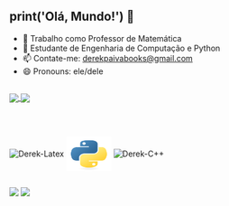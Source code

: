 ## print('Olá, Mundo!') 👋

- 🔭 Trabalho como Professor de Matemática
- 🌱 Estudante de Engenharia de Computação e Python
- 📫 Contate-me: derekpaivabooks@gmail.com
- 😄 Pronouns: ele/dele

##

<a href="https://github.com/derekpaiva/github-readme-stats">
  <img align="center" src="https://github-readme-stats.vercel.app/api?username=derekpaiva&show_icons=true" />
</a>
<a href="https://github.com/derekpaiva/convoychat">
  <img align="center" src="https://github-readme-stats.vercel.app/api/top-langs/?username=derekpaiva&layout=compact" />
</a>

##
  
<div style="display: inline_block"><br>
  
  <img align="center" alt="Derek-Latex" height="60" width="80" 
src="https://cdn.jsdelivr.net/gh/devicons/devicon/icons/latex/latex-original.svg" />
  <img align="center" alt="Derek-Python" height="60" width="80" src="https://raw.githubusercontent.com/devicons/devicon/master/icons/python/python-original.svg">
  <img align="center" alt="Derek-C++" height="60" width="80"
src="https://cdn.jsdelivr.net/gh/devicons/devicon/icons/cplusplus/cplusplus-original.svg" />
          
</div>

##

  <div> 

  <a href="https://instagram.com/slaybaphomet" target="_blank"><img src="https://img.shields.io/badge/-Instagram-%23E4405F?style=for-the-badge&logo=instagram&logoColor=white" target="_blank"></a>
  <a href="https://www.linkedin.com/in/derek-paiva" target="_blank"><img src="https://img.shields.io/badge/LinkedIn-0077B5?style=for-the-badge&logo=linkedin&logoColor=white"></a> 
  
  </div> 

